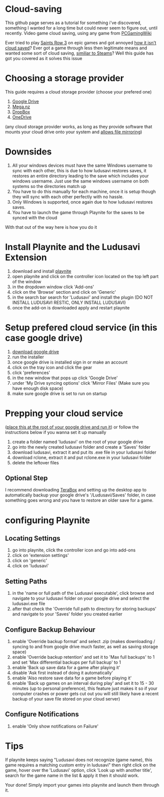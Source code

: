 # Cloud-saving

This github page serves as a tutorial for something i've discovered, something I wanted for a long time but could never seem to figure out, until recently.
Video game cloud saving, using any game from [PCGamingWiki](https://www.pcgamingwiki.com/)

Ever tried to play [Saints Row 3](https://www.pcgamingwiki.com/wiki/Saints_Row:_The_Third_Remastered#Save_game_cloud_syncing) on epic games and got annoyed [how it isn't cloud saved](https://www.reddit.com/r/SaintsRow/comments/wwrm0w/no_cloud_saving_on_epic/)? 
Ever got a game through less then legitimate means and wanted some sort of cloud saving, [similiar to Steams](https://help.steampowered.com/en/faqs/view/68D2-35AB-09A9-7678)?
Well this guide has got you covered as it solves this issue

# Choosing a storage provider
This guide requires a cloud storage provider (choose your prefered one)
1. [Google Drive](https://drive.google.com/)
2. [Mega.nz](https://mega.nz/)
3. [DropBox](https://www.dropbox.com/)
4. [OneDrive](https://onedrive.com/)

(any cloud storage provider works, as long as they provide software that mounts your cloud drive onto your system and [allows file mirroring](https://support.google.com/drive/answer/13401938?hl=en))

# Downsides
1. All your windows devices must have the same Windows username to sync with each other, this is due to how ludusavi restores saves, it restores an entire directory leading to the save which includes your windows username. Just use the same windows username on both systems so the directories match up
2. You have to do this manually for each machine, once it is setup though they will sync with each other perfectly with no hassle.
3. Only Windows is supported, once again due to how ludusavi restores saves.
4. You have to launch the game through Playnite for the saves to be synced with the cloud

With that out of the way here is how you do it

# Install Playnite and the Ludusavi Extension
1. download and install [playnite](https://playnite.link/)
2. open playnite and click on the controller icon located on the top left part of the window
3. in the dropdown window click 'Add-ons'
4. click on the 'Browse' section and click on 'Generic'
5. in the search bar search for 'Ludusavi' and install the plugin (DO NOT INSTALL LUDUSAVI RESTIC, ONLY INSTALL LUDUSAVI)
6. once the add-on is downloaded apply and restart playnite

# Setup prefered cloud service (in this case google drive)
1. [download google drive](https://www.google.com/drive/download/)
2. run the installer
3. once google drive is installed sign in or make an account
4. click on the tray icon and click the gear
5. click 'preferences'
6. in the new window that pops up click 'Google Drive'
7. under 'My Drive syncing options' click 'Mirror Files' (Make sure you have enough disk space)
8. make sure google drive is set to run on startup

# Prepping your cloud service 
([place this at the root of your google drive and run it](https://github.com/Smealm/Cloud-saving/blob/main/LudusaviQuickSetup.bat))
or follow the instructions below if you wanna set it up manually
1. create a folder named 'ludusavi' on the root of your google drive
2. go into the newly created ludusavi folder and create a 'Saves' folder
3. download ludusavi, extract it and put its .exe file in your ludusavi folder
4. download rclone, extract it and put rclone.exe in your ludusavi folder
5. delete the leftover files

## Optional Step
I recommend downloading [TeraBox](https://www.terabox.com) and setting up the desktop app to automatically backup your google drive's '/Ludusavi/Saves' folder, in case something goes wrong and you have to restore an older save for a game.

# configuring Playnite
## Locating Settings
1. go into playnite, click the controller icon and go into add-ons
2. click on 'extension settings'
3. click on 'generic'
4. click on 'ludusavi'

## Setting Paths
1. in the 'name or full path of the Ludusavi executable', click browse and navigate to your ludusavi folder on your google drive and select the ludusavi.exe file
2. after that check the 'Override full path to directory for storing backups' and navigate to your 'Saves' folder you created earlier

## Configure Backup Behaviour
1. enable 'Override backup format' and select .zip (makes downloading / syncing to and from google drive much faster, as well as saving storage space)
2. enable 'Override backup retention' and set it to 'Max full backups' to 1 and set 'Max differential backups per full backup' to 1
3. enable 'Back up save data for a game after playing it' 
4. disable 'Ask first instead of doing it automatically'
5. enable 'Also restore save data for a game before playing it'
6. enable 'Back up games on an interval during play' and set it to 15 - 30 minutes (up to personal preference), this feature just makes it so if your computer crashes or power gets cut out you will still likely have a recent backup of your save file stored on your cloud server)

## Configure Notifications
1. enable 'Only show notifications on Failure'

# Tips 
If playnite keeps saying "Ludusavi does not recognize (game name), this game requires a matching custom entry in ludusavi" then right click on the game, hover over the 'Ludusavi' option, click 'Look up with another title', search for the game name in the list & apply it then it should work.

Your done! Simply import your games into playnite and launch them through it.

